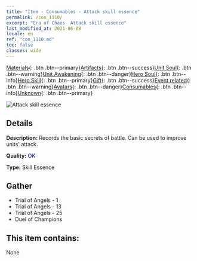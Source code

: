 ```yaml
---
title: "Item - Consumables - Attack skill essence"
permalink: /con_1110/
excerpt: "Era of Chaos  Attack skill essence"
last_modified_at: 2021-06-08
locale: en
ref: "con_1110.md"
toc: false
classes: wide
---
```

 [Materials](/Items/){: .btn .btn--primary}[Artifacts](/Items/Artifacts/){: .btn .btn--success}[Unit Soul](/Items/UnitSoul/){: .btn .btn--warning}[Unit Awakening](/Items/UnitAwakening/){: .btn .btn--danger}[Hero Soul](/Items/HeroSoul/){: .btn .btn--info}[Hero Skill](/Items/HeroSkill/){: .btn .btn--primary}[Gift](/Items/Gift/){: .btn .btn--success}[Event related](/Items/Events/){: .btn .btn--warning}[Avatars](/Items/Avatars/){: .btn .btn--danger}[Consumables](/Items/Consumables/){: .btn .btn--info}[Unknown](/Items/Unknown/){: .btn .btn--primary}

 ![Attack skill essence](/images/t/i_7001.png)

## Details
 **Description:** Records the basic secrets of battle. Can be used to improve units' attack.

 **Quality:** <span style="color: #0000CD">OK</span>

 **Type:** Skill Essence

## Gather

*    Trial of Angels - 1 
*    Trial of Angels - 13 
*    Trial of Angels - 25 
*    Duel of Champions 

## This item contains:

  None

